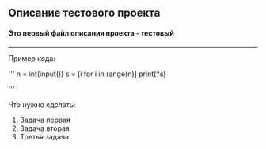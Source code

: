 ## Описание тестового проекта  
#### Это первый файл описания проекта - тестовый  

----

Пример кода:

'''
n = int(input())
s = [i for i in range(n)]
print(*s)

'''


Что нужно сделать:  
1. Задача первая
2. Задача вторая
3. Третья задача

